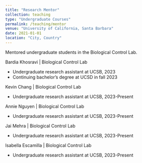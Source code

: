 ```yaml
---
title: "Research Mentor"
collection: teaching
type: "Undergraduate Courses"
permalink: /teaching/mentor
venue: "University of California, Santa Barbara"
date: 2021-01-01
location: "City, Country"
---
```


Mentored undergraduate students in the Biological Control Lab.

Bardia Khosravi | Biological Control Lab
- Undergraduate research assistant at UCSB, 2023
- Continuing bachelor’s degree at UCSD in fall 2023

Kevin Chang | Biological Control Lab
- Undergraduate research assistant at UCSB, 2023-Present

Annie Nguyen | Biological Control Lab
- Undergraduate research assistant at UCSB, 2023-Present

Jai Mehra | Biological Control Lab
- Undergraduate research assistant at UCSB, 2023-Present

Isabella Escamilla | Biological Control Lab
- Undergraduate research assistant at UCSB, 2023-Present

